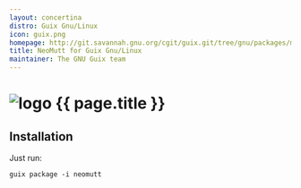 ```yaml
---
layout: concertina
distro: Guix Gnu/Linux
icon: guix.png
homepage: http://git.savannah.gnu.org/cgit/guix.git/tree/gnu/packages/mail.scm?id=7596ddf3f15a90b26f118fd93c3c80cabbb6af6c#n251
title: NeoMutt for Guix Gnu/Linux
maintainer: The GNU Guix team
---
```


# ![logo](/images/distros/{{page.icon}}) {{ page.title }}

## Installation <a class="offset" id="install"></a>

Just run:

```
guix package -i neomutt
```

